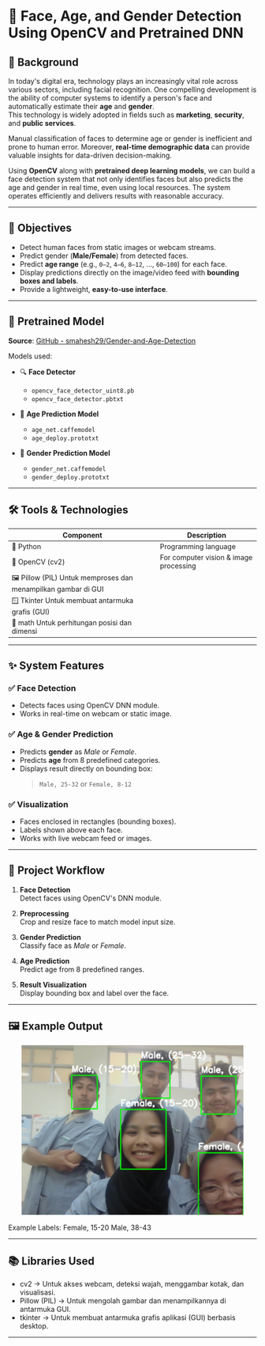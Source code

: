 # 👤 Face, Age, and Gender Detection Using OpenCV and Pretrained DNN

## 📖 Background

In today's digital era, technology plays an increasingly vital role across various sectors, including facial recognition. One compelling development is the ability of computer systems to identify a person's face and automatically estimate their **age** and **gender**.  
This technology is widely adopted in fields such as **marketing**, **security**, and **public services**.

Manual classification of faces to determine age or gender is inefficient and prone to human error. Moreover, **real-time demographic data** can provide valuable insights for data-driven decision-making.

Using **OpenCV** along with **pretrained deep learning models**, we can build a face detection system that not only identifies faces but also predicts the age and gender in real time, even using local resources. The system operates efficiently and delivers results with reasonable accuracy.

---

## 🎯 Objectives

- Detect human faces from static images or webcam streams.
- Predict gender (**Male/Female**) from detected faces.
- Predict **age range** (e.g., `0–2`, `4–6`, `8–12`, ..., `60–100`) for each face.
- Display predictions directly on the image/video feed with **bounding boxes and labels**.
- Provide a lightweight, **easy-to-use interface**.

---

## 📁 Pretrained Model

**Source**: [GitHub - smahesh29/Gender-and-Age-Detection](https://github.com/smahesh29/Gender-and-Age-Detection)

Models used:

- 🔍 **Face Detector**  
  - `opencv_face_detector_uint8.pb`  
  - `opencv_face_detector.pbtxt`

- 🧒 **Age Prediction Model**  
  - `age_net.caffemodel`  
  - `age_deploy.prototxt`

- 👩 **Gender Prediction Model**  
  - `gender_net.caffemodel`  
  - `gender_deploy.prototxt`

---

## 🛠️ Tools & Technologies

| Component           | Description                              |
|---------------------|----------------------------------------- |
| 🐍 Python            | Programming language                   |
| 🧠 OpenCV (cv2)      | For computer vision & image processing |
| 🖼️ Pillow (PIL)	Untuk memproses dan menampilkan gambar di GUI |
| 🪟 Tkinter	Untuk membuat antarmuka grafis (GUI)              |
| 📐 math	Untuk perhitungan posisi dan dimensi                  |

---

## ✨ System Features

### ✅ Face Detection
- Detects faces using OpenCV DNN module.
- Works in real-time on webcam or static image.

### ✅ Age & Gender Prediction
- Predicts **gender** as *Male* or *Female*.
- Predicts **age** from 8 predefined categories.
- Displays result directly on bounding box:  
  > `Male, 25-32` or `Female, 8-12`

### ✅ Visualization
- Faces enclosed in rectangles (bounding boxes).
- Labels shown above each face.
- Works with live webcam feed or images.

---

## 🔄 Project Workflow

1. **Face Detection**  
   Detect faces using OpenCV's DNN module.

2. **Preprocessing**  
   Crop and resize face to match model input size.

3. **Gender Prediction**  
   Classify face as *Male* or *Female*.

4. **Age Prediction**  
   Predict age from 8 predefined ranges.

5. **Result Visualization**  
   Display bounding box and label over the face.

---

## 🖼️ Example Output

<p align="center">
  <img src="deteksi.png" width="450" />
</p>

Example Labels:
Female, 15-20
Male, 38-43

---

## 📚 Libraries Used
- cv2 → Untuk akses webcam, deteksi wajah, menggambar kotak, dan visualisasi.
- Pillow (PIL) → Untuk mengolah gambar dan menampilkannya di antarmuka GUI.
- tkinter → Untuk membuat antarmuka grafis aplikasi (GUI) berbasis desktop.

---
